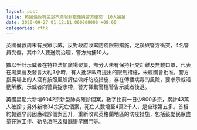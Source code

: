 ```yaml
---
layout: post
title: 英國倫敦有民眾不滿限制措施與警方衝突　10人被捕
date: 2020-09-27 01:12:11.000000000 +08:00
categories: rthk
---
```


英國倫敦周末有民眾示威，反對政府收緊防疫限制措施，之後與警方衝突，4名警員受傷，其中2人要送院治理，警方拘捕10人。

數以千計示威者在特拉法加廣場聚集，部分人未有保持社交距離及無戴口罩，代表在場集會及發言大約3小時，有人批評政府提出的限制措施，未經國會批准，警方指廣場上的人沒有按照風險評估做好防疫措施，存在傳播病毒的風險，要求示威活動解散，示威者向警員掟水樽，警方揮動警棍警告示威者後退。

英國星期六新增6042宗新型肺炎確診個案，數字比前一日少800多宗，累計43萬人確診；另外新增34宗死亡個案，死亡人數增至4萬2千人，是全球第五多。首相約翰遜早前因應確診個案回升，重新收緊英格蘭地區的防疫措施，包括鼓勵民眾盡量在家工作、勒令酒吧及餐廳提早關門等。
